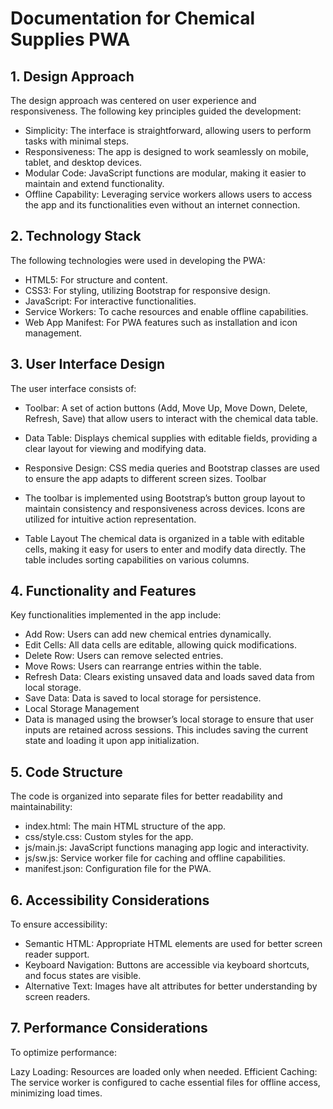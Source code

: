 # Documentation for Chemical Supplies PWA


## 1. Design Approach
The design approach was centered on user experience and responsiveness. The following key principles guided the development:

- Simplicity: The interface is straightforward, allowing users to perform tasks with minimal steps.
- Responsiveness: The app is designed to work seamlessly on mobile, tablet, and desktop devices.
- Modular Code: JavaScript functions are modular, making it easier to maintain and extend functionality.
- Offline Capability: Leveraging service workers allows users to access the app and its functionalities even without an internet connection.

## 2. Technology Stack
The following technologies were used in developing the PWA:

- HTML5: For structure and content.
- CSS3: For styling, utilizing Bootstrap for responsive design.
- JavaScript: For interactive functionalities.
- Service Workers: To cache resources and enable offline capabilities.
- Web App Manifest: For PWA features such as installation and icon management.

## 3. User Interface Design
The user interface consists of:

- Toolbar: A set of action buttons (Add, Move Up, Move Down, Delete, Refresh, Save) that allow users to interact with the chemical data table.
- Data Table: Displays chemical supplies with editable fields, providing a clear layout for viewing and modifying data.
- Responsive Design: CSS media queries and Bootstrap classes are used to ensure the app adapts to different screen sizes.
Toolbar
- The toolbar is implemented using Bootstrap’s button group layout to maintain consistency and responsiveness across devices. Icons are utilized for intuitive action representation.

- Table Layout
The chemical data is organized in a table with editable cells, making it easy for users to enter and modify data directly. The table includes sorting capabilities on various columns.

## 4. Functionality and Features
Key functionalities implemented in the app include:

- Add Row: Users can add new chemical entries dynamically.
- Edit Cells: All data cells are editable, allowing quick modifications.
- Delete Row: Users can remove selected entries.
- Move Rows: Users can rearrange entries within the table.
- Refresh Data: Clears existing unsaved data and loads saved data from local storage.
- Save Data: Data is saved to local storage for persistence.
- Local Storage Management
- Data is managed using the browser’s local storage to ensure that user inputs are retained across sessions. This includes saving the current state and loading it upon app initialization.

## 5. Code Structure
The code is organized into separate files for better readability and maintainability:

- index.html: The main HTML structure of the app.
- css/style.css: Custom styles for the app.
- js/main.js: JavaScript functions managing app logic and interactivity.
- js/sw.js: Service worker file for caching and offline capabilities.
- manifest.json: Configuration file for the PWA.

## 6. Accessibility Considerations
To ensure accessibility:

- Semantic HTML: Appropriate HTML elements are used for better screen reader support.
- Keyboard Navigation: Buttons are accessible via keyboard shortcuts, and focus states are visible.
- Alternative Text: Images have alt attributes for better understanding by screen readers.

## 7. Performance Considerations
To optimize performance:

Lazy Loading: Resources are loaded only when needed.
Efficient Caching: The service worker is configured to cache essential files for offline access, minimizing load times.
